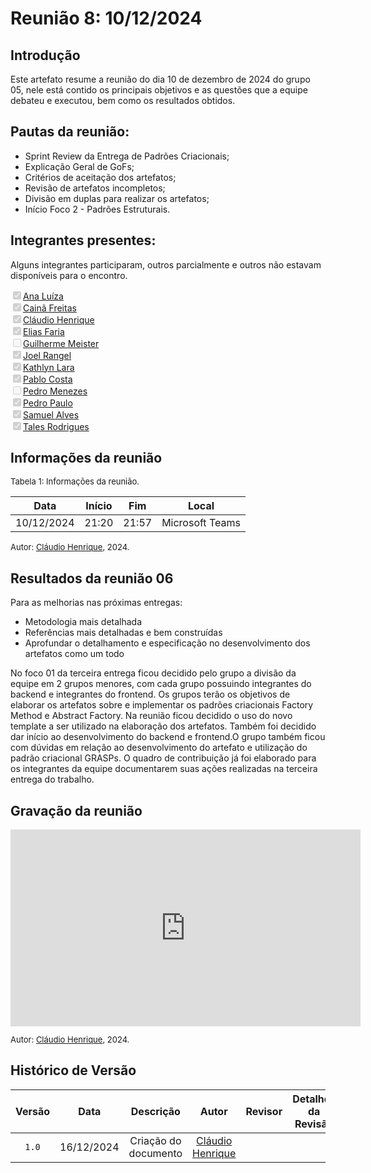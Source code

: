 
# Reunião 8: 10/12/2024

## Introdução

Este artefato resume a reunião do dia 10 de dezembro de 2024 do grupo 05, nele está contido os principais objetivos e as questões que a equipe debateu e executou, bem como os resultados obtidos.


## Pautas da reunião:

- Sprint Review da Entrega de Padrões Criacionais;
- Explicação Geral de GoFs;
- Critérios de aceitação dos artefatos;
- Revisão de artefatos incompletos;
- Divisão em duplas para realizar os artefatos;
- Início Foco 2 - Padrões Estruturais.

## Integrantes presentes:

Alguns integrantes participaram, outros parcialmente e outros não estavam disponíveis para o encontro.

<label><input type="checkbox" checked disabled>[Ana Luíza](https://github.com/analufernanndess)</label><br>
<label><input type="checkbox" checked disabled>[Cainã Freitas](https://github.com/freitasc)</label><br>
<label><input type="checkbox" checked disabled>[Cláudio Henrique](https://github.com/claudiohsc)</label><br>
<label><input type="checkbox" checked disabled>[Elias Faria](https://github.com/EliasOliver21)</label><br>
<label><input type="checkbox" unchecked disabled>[Guilherme Meister](https://github.com/gmeister18)</label><br>
<label><input type="checkbox" checked disabled>[Joel Rangel](https://github.com/JoelSRangel)</label><br>
<label><input type="checkbox" checked disabled>[Kathlyn Lara](https://github.com/klmurussi)</label><br>
<label><input type="checkbox" checked disabled>[Pablo Costa](https://github.com/pabloheika)</label><br>
<label><input type="checkbox" unchecked disabled>[Pedro Menezes](https://github.com/pedro-rodiguero)</label><br>
<label><input type="checkbox" checked disabled>[Pedro Paulo](https://github.com/pabloheika)</label><br>
<label><input type="checkbox" checked disabled>[Samuel Alves](https://github.com/samuelalvess)</label><br>
<label><input type="checkbox" checked disabled>[Tales Rodrigues](https://github.com/TalesRG)</label><br>



## Informações da reunião

<font size="2" >
<p> Tabela 1: Informações da reunião. </p>
</font>

| Data | Início | Fim | Local |
|:-:|:-:|:-:|:-:|
| 10/12/2024  | 21:20 | 21:57 | Microsoft Teams |

<font size="2" >

<p> 

  Autor: [Cláudio Henrique][ClaudioGH], 2024.
</p>

</font>

## Resultados da reunião 06

Para as melhorias nas próximas entregas:
- Metodologia mais detalhada
- Referências mais detalhadas e bem construídas   
- Aprofundar o detalhamento e especificação no desenvolvimento dos artefatos como um todo    

No foco 01 da terceira entrega ficou decidido pelo grupo a divisão da equipe em 2 grupos menores, com cada grupo possuindo integrantes do backend e integrantes do frontend. Os grupos terão os objetivos de elaborar os artefatos sobre e implementar os padrões criacionais Factory Method e Abstract Factory.
Na reunião ficou decidido o uso do novo template a ser utilizado na elaboração dos artefatos. Também foi decidido dar início ao desenvolvimento do backend e frontend.O grupo também ficou com dúvidas em relação ao desenvolvimento do artefato e utilização do padrão criacional GRASPs. O quadro de contribuição já foi elaborado para os integrantes da equipe documentarem suas ações realizadas na terceira entrega do trabalho.

## Gravação da reunião

<iframe width="560" height="315" src="https://www.youtube.com/embed/qDrDx2pajac?si=JHAwhwiXNf9vRgxk" title="YouTube video player" frameborder="0" allow="accelerometer; autoplay; clipboard-write; encrypted-media; gyroscope; picture-in-picture; web-share" referrerpolicy="strict-origin-when-cross-origin" allowfullscreen></iframe>

<font size="2" >

<p> 

  Autor: [Cláudio Henrique][ClaudioGH], 2024. 
</p>

</font>

## Histórico de Versão

| Versão | Data | Descrição | Autor | Revisor|Detalhes da Revisão|
|:-:|:-:|:-:|:-:|:-:|:--:|
|`1.0`| 16/12/2024 | Criação do documento| [Cláudio Henrique][ClaudioGH] | |  |

[AnaGH]: https://github.com/analufernanndess
[CainaGH]: https://github.com/freitasc
[ClaudioGH]: https://github.com/claudiohsc
[EliasGH]: https://github.com/EliasOliver21
[GuilhermeGH]: https://github.com/gmeister18
[JoelGH]: https://github.com/JoelSRangel
[KathlynGH]: https://github.com/klmurussi
[PabloGH]: https://github.com/pabloheika
[PedroRGH]: https://github.com/pedro-rodiguero
[PedroPGH]: https://github.com/Pedrin0030
[SamuelGH]: https://github.com/samuelalvess
[TalesGH]: https://github.com/TalesRG
